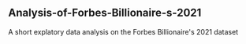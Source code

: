 ## Analysis-of-Forbes-Billionaire-s-2021

A short explatory data analysis on the Forbes Billionaire's 2021 dataset
